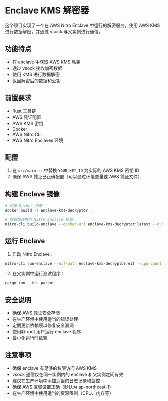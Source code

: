 # Enclave KMS 解密器

这个项目实现了一个在 AWS Nitro Enclave 中运行的解密服务，使用 AWS KMS 进行数据解密，并通过 vsock 与父实例进行通信。

## 功能特点

- 在 enclave 中获取 AWS KMS 私钥
- 通过 vsock 接收加密数据
- 使用 KMS 进行数据解密
- 返回解密后的数据和公钥

## 前置要求

- Rust 工具链
- AWS 凭证配置
- AWS KMS 密钥
- Docker
- AWS Nitro CLI
- AWS Nitro Enclaves 环境

## 配置

1. 在 `src/main.rs` 中替换 `YOUR_KEY_ID` 为实际的 AWS KMS 密钥 ID
2. 确保 AWS 凭证已正确配置（可以通过环境变量或 AWS 凭证文件）

## 构建 Enclave 镜像

```bash
# 构建 Docker 镜像
docker build -t enclave-kms-decryptor .

# 将镜像转换为 Nitro Enclave 镜像
nitro-cli build-enclave --docker-uri enclave-kms-decryptor:latest --output-file enclave-kms-decryptor.eif
```

## 运行 Enclave

1. 启动 Nitro Enclave：
```bash
nitro-cli run-enclave --eif-path enclave-kms-decryptor.eif --cpu-count 2 --memory-size 512 --attach
```

2. 在父实例中运行测试程序：
```bash
cargo run --bin parent
```

## 安全说明

- 确保 AWS 凭证安全存储
- 在生产环境中使用适当的错误处理
- 定期更新依赖项以修复安全漏洞
- 使用非 root 用户运行 enclave 程序
- 最小化运行时依赖

## 注意事项

- 确保 enclave 有足够的权限访问 AWS KMS
- vsock 通信仅在同一实例内的 enclave 和父实例之间有效
- 建议在生产环境中添加适当的日志记录和监控
- 确保 AWS 区域设置正确（默认为 ap-northeast-1）
- 在生产环境中使用适当的资源限制（CPU、内存等） 
